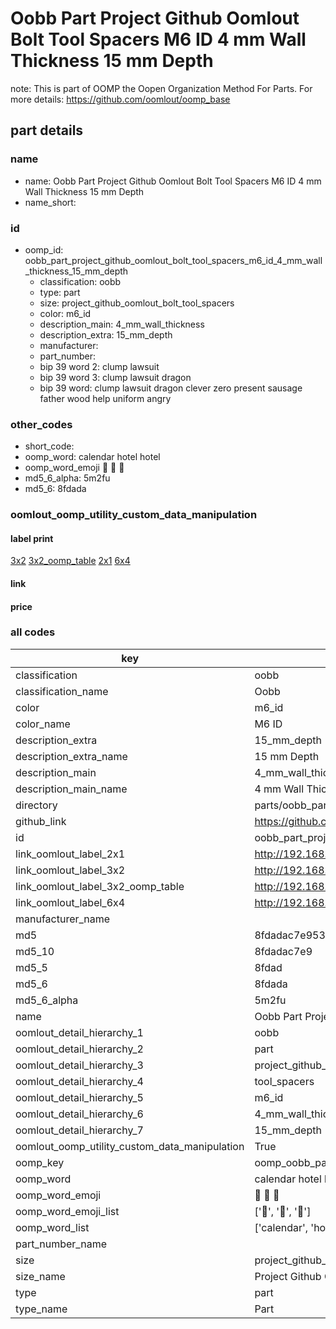 # Oobb Part Project Github Oomlout Bolt Tool Spacers M6 ID 4 mm Wall Thickness 15 mm Depth  

note: This is part of OOMP the Oopen Organization Method For Parts. For more details: https://github.com/oomlout/oomp_base

##  part details
  







### name
* name: Oobb Part Project Github Oomlout Bolt Tool Spacers M6 ID 4 mm Wall Thickness 15 mm Depth
* name_short: 
### id
* oomp_id: oobb_part_project_github_oomlout_bolt_tool_spacers_m6_id_4_mm_wall_thickness_15_mm_depth
  * classification: oobb
  * type: part
  * size: project_github_oomlout_bolt_tool_spacers
  * color: m6_id
  * description_main: 4_mm_wall_thickness
  * description_extra: 15_mm_depth
  * manufacturer: 
  * part_number: 
  * bip 39 word 2: clump lawsuit
  * bip 39 word 3: clump lawsuit dragon
  * bip 39 word: clump lawsuit dragon clever zero present sausage father wood help uniform angry

### other_codes
* short_code: 
* oomp_word: calendar hotel hotel
* oomp_word_emoji :calendar: :hotel: :hotel:
* md5_6_alpha: 5m2fu
* md5_6: 8fdada






### oomlout_oomp_utility_custom_data_manipulation
#### label print
[3x2](http://192.168.1.245:1112/?label=oomp%205m2fu)
[3x2_oomp_table](http://192.168.1.108:1112/?label=oomp%205m2fu)
[2x1](http://192.168.1.242:1112/?label=oomp%205m2fu)
[6x4](http://192.168.1.55:1112/?label=oomp%205m2fu)    

#### link

                              

#### price







### all codes 
| key | value |  
| --- | --- |  
| classification | oobb |  
| classification_name | Oobb |  
| color | m6_id |  
| color_name | M6 ID |  
| description_extra | 15_mm_depth |  
| description_extra_name | 15 mm Depth |  
| description_main | 4_mm_wall_thickness |  
| description_main_name | 4 mm Wall Thickness |  
| directory | parts/oobb_part_project_github_oomlout_bolt_tool_spacers_m6_id_4_mm_wall_thickness_15_mm_depth |  
| github_link | https://github.com/oomlout/oomlout_oomp_part_src/tree/main/parts/oobb_part_project_github_oomlout_bolt_tool_spacers_m6_id_4_mm_wall_thickness_15_mm_depth |  
| id | oobb_part_project_github_oomlout_bolt_tool_spacers_m6_id_4_mm_wall_thickness_15_mm_depth |  
| link_oomlout_label_2x1 | http://192.168.1.242:1112/?label=oomp%205m2fu |  
| link_oomlout_label_3x2 | http://192.168.1.245:1112/?label=oomp%205m2fu |  
| link_oomlout_label_3x2_oomp_table | http://192.168.1.108:1112/?label=oomp%205m2fu |  
| link_oomlout_label_6x4 | http://192.168.1.55:1112/?label=oomp%205m2fu |  
| manufacturer_name |  |  
| md5 | 8fdadac7e953b7f6a87fd2a8841f8962 |  
| md5_10 | 8fdadac7e9 |  
| md5_5 | 8fdad |  
| md5_6 | 8fdada |  
| md5_6_alpha | 5m2fu |  
| name | Oobb Part Project Github Oomlout Bolt Tool Spacers M6 ID 4 mm Wall Thickness 15 mm Depth |  
| oomlout_detail_hierarchy_1 | oobb |  
| oomlout_detail_hierarchy_2 | part |  
| oomlout_detail_hierarchy_3 | project_github_bolt |  
| oomlout_detail_hierarchy_4 | tool_spacers |  
| oomlout_detail_hierarchy_5 | m6_id |  
| oomlout_detail_hierarchy_6 | 4_mm_wall_thickness |  
| oomlout_detail_hierarchy_7 | 15_mm_depth |  
| oomlout_oomp_utility_custom_data_manipulation | True |  
| oomp_key | oomp_oobb_part_project_github_oomlout_bolt_tool_spacers_m6_id_4_mm_wall_thickness_15_mm_depth |  
| oomp_word | calendar hotel hotel |  
| oomp_word_emoji | :calendar: :hotel: :hotel: |  
| oomp_word_emoji_list | [':calendar:', ':hotel:', ':hotel:'] |  
| oomp_word_list | ['calendar', 'hotel', 'hotel'] |  
| part_number_name |  |  
| size | project_github_oomlout_bolt_tool_spacers |  
| size_name | Project Github Oomlout Bolt Tool Spacers |  
| type | part |  
| type_name | Part |  

